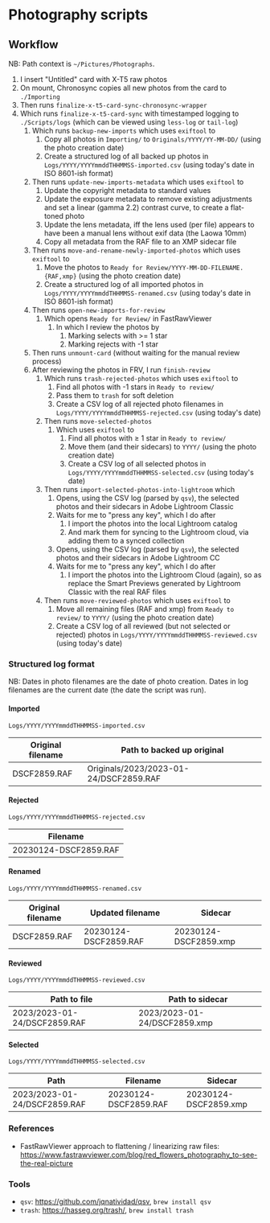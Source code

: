 # Photography scripts

## Workflow

NB: Path context is `~/Pictures/Photographs`.

1. I insert "Untitled" card with X-T5 raw photos
2. On mount, Chronosync copies all new photos from the card to `./Importing`
3. Then runs `finalize-x-t5-card-sync-chronosync-wrapper`
4. Which runs `finalize-x-t5-card-sync` with timestamped logging to `./Scripts/logs` (which can be viewed using `less-log` or `tail-log`)
   1. Which runs `backup-new-imports` which uses `exiftool` to
      1. Copy all photos in `Importing/` to `Originals/YYYY/YY-MM-DD/` (using the photo creation date)
      2. Create a structured log of all backed up photos in `Logs/YYYY/YYYYmmddTHHMMSS-imported.csv` (using today's date in ISO 8601-ish format)
   2. Then runs `update-new-imports-metadata` which uses `exiftool` to
      1. Update the copyright metadata to standard values
      2. Update the exposure metadata to remove existing adjustments and set a linear (gamma 2.2) contrast curve, to create a flat-toned photo
      3. Update the lens metadata, iff the lens used (per file) appears to have been a manual lens without exif data (the Laowa 10mm)
      4. Copy all metadata from the RAF file to an XMP sidecar file
   3. Then runs `move-and-rename-newly-imported-photos` which uses `exiftool` to
      1. Move the photos to `Ready for Review/YYYY-MM-DD-FILENAME.{RAF,xmp}` (using the photo creation date)
      2. Create a structured log of all imported photos in `Logs/YYYY/YYYYmmddTHHMMSS-renamed.csv` (using today's date in ISO 8601-ish format)
   4. Then runs `open-new-imports-for-review`
      1. Which opens `Ready for Review/` in FastRawViewer
         1. In which I review the photos by
            1. Marking selects with >= 1 star
            2. Marking rejects with -1 star
   5. Then runs `unmount-card` (without waiting for the manual review process)
   6. After reviewing the photos in FRV, I run `finish-review`
      1. Which runs `trash-rejected-photos` which uses `exiftool` to
         1. Find all photos with -1 stars in `Ready to review/`
         2. Pass them to `trash` for soft deletion
         3. Create a CSV log of all rejected photo filenames in `Logs/YYYY/YYYYmmddTHHMMSS-rejected.csv` (using today's date)
      2. Then runs `move-selected-photos`
         1. Which uses `exiftool` to
            1. Find all photos with ≥ 1 star in `Ready to review/`
            2. Move them (and their sidecars) to `YYYY/` (using the photo creation date)
            3. Create a CSV log of all selected photos in `Logs/YYYY/YYYYmmddTHHMMSS-selected.csv` (using today's date)
      3. Then runs `import-selected-photos-into-lightroom` which
         1. Opens, using the CSV log (parsed by `qsv`), the selected photos and their sidecars in Adobe Lightroom Classic
         2. Waits for me to "press any key", which I do after
            1. I import the photos into the local Lightroom catalog
            2. And mark them for syncing to the Lightroom cloud, via adding them to a synced collection
         3. Opens, using the CSV log (parsed by `qsv`), the selected photos and their sidecars in Adobe Lightroom CC
         4. Waits for me to "press any key", which I do after
            1. I import the photos into the Lightroom Cloud (again), so as replace the Smart Previews generated by Lightroom Classic with the real RAF files
      4. Then runs `move-reviewed-photos` which uses `exiftool` to
         1. Move all remaining files (RAF and xmp) from `Ready to review/` to `YYYY/` (using the photo creation date)
         2. Create a CSV log of all reviewed (but not selected or rejected) photos in `Logs/YYYY/YYYYmmddTHHMMSS-reviewed.csv` (using today's date)

### Structured log format

NB: Dates in photo filenames are the date of photo creation. Dates in log filenames are the current date (the date the script was run).

#### Imported

`Logs/YYYY/YYYYmmddTHHMMSS-imported.csv`

|Original filename|Path to backed up original|
|-|-|
|DSCF2859.RAF|Originals/2023/2023-01-24/DSCF2859.RAF|

#### Rejected

`Logs/YYYY/YYYYmmddTHHMMSS-rejected.csv`

|Filename|
|-|
|20230124-DSCF2859.RAF|

#### Renamed

`Logs/YYYY/YYYYmmddTHHMMSS-renamed.csv`

|Original filename|Updated filename|Sidecar|
|-|-|-|
|DSCF2859.RAF|20230124-DSCF2859.RAF|20230124-DSCF2859.xmp|

#### Reviewed

`Logs/YYYY/YYYYmmddTHHMMSS-reviewed.csv`

|Path to file|Path to sidecar|
|-|-|
|2023/2023-01-24/DSCF2859.RAF|2023/2023-01-24/DSCF2859.xmp|

#### Selected

`Logs/YYYY/YYYYmmddTHHMMSS-selected.csv`

|Path|Filename|Sidecar|
|-|-|-|
|2023/2023-01-24/DSCF2859.RAF|20230124-DSCF2859.RAF|20230124-DSCF2859.xmp|

### References

- FastRawViewer approach to flattening / linearizing raw files: <https://www.fastrawviewer.com/blog/red_flowers_photography_to-see-the-real-picture>

### Tools

- `qsv`: <https://github.com/jqnatividad/qsv>, `brew install qsv`
- `trash`: <https://hasseg.org/trash/>, `brew install trash`
